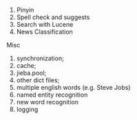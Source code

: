 1. Pinyin
3. Spell check and suggests
4. Search with Lucene
5. News Classification

Misc
1. synchronization;
2. cache;
4. jieba.pool;
5. other dict files;
6. multiple english words (e.g. Steve Jobs)
7. named entity recognition
8. new word recognition
10. logging